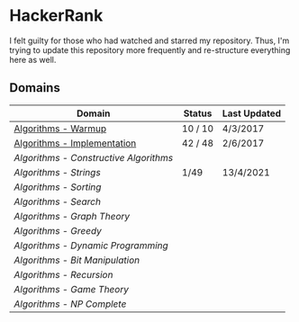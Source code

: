 # HackerRank

I felt guilty for those who had watched and starred my repository. Thus, I'm trying to update this repository more frequently and re-structure everything here as well.

## Domains

|Domain|Status|Last Updated|
|---|---|---|
|[Algorithms - Warmup](domains/algorithms/warmup/README.md)|10 / 10|4/3/2017|
|[Algorithms - Implementation](domains/algorithms/implementation/README.md)|42 / 48|2/6/2017|
|*Algorithms - Constructive Algorithms*|||
|*Algorithms - Strings*|1/49|13/4/2021|
|*Algorithms - Sorting*|||
|*Algorithms - Search*|||
|*Algorithms - Graph Theory*|||
|*Algorithms - Greedy*|||
|*Algorithms - Dynamic Programming*|||
|*Algorithms - Bit Manipulation*|||
|*Algorithms - Recursion*|||
|*Algorithms - Game Theory*|||
|*Algorithms - NP Complete*|||

